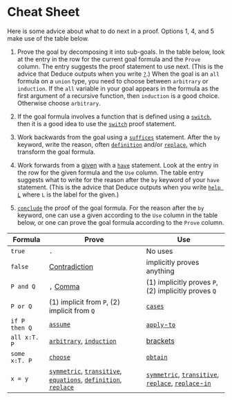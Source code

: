 # Cheat Sheet

Here is some advice about what to do next in a proof. Options 1, 4,
and 5 make use of the table below.

1. Prove the goal by decomposing it into sub-goals. In the table below, look at the entry in the row for the current goal formula and the `Prove` column. The entry suggests the proof statement to use next. (This is the advice that Deduce outputs when you write [`?`](./Reference.md#question-mark-proof).) When the goal is an `all` formula on a `union` type, you need to choose between `arbitrary` or `induction`. If the `all` variable in your goal appears in the formula as the first argument of a recursive function, then `induction` is a good choice. Otherwise choose `arbitrary`.

2. If the goal formula involves a function that is defined using a [`switch`](./Reference.md#switch-term), then it is a good idea to use the [`switch`](./Reference.md#switch-proof) proof statement.

3. Work backwards from the goal using a [`suffices`](./Reference.md#suffices-proof-statement) statement. After the `by` keyword, write the reason, often [`definition`](./Reference.md#definition-proof) and/or [`replace`](./Reference.md#replace-proof), which transform the goal formula.

4. Work forwards from a [given](./Reference.md#given) with a [`have`](./Reference.md#have-proof-statement) statement. Look at the entry in the row for the given formula and the `Use` column. The table entry suggests what to write for the reason after the `by` keyword of your `have` statement. (This is the advice that Deduce outputs when you write [`help L`](./Reference.md#help-proof) where `L` is the label for the given.)

5. [`conclude`](./Reference.md#conclude-proof) the proof of the goal formula. For the reason after the `by` keyword, one can use a given according to the `Use` column in the table below, or one can prove the goal formula according to the `Prove` column.



| Formula        |  Prove        | Use      |
| -------------- | ------------- | -------- |
| `true`         | `.`           | No uses  |
| `false`        | [Contradiction](./Reference.md#contradiction) | implicitly proves anything |
| `P and Q`      |  `,` [Comma](./Reference.md#comma-logical-and-introduction) | (1) implicitly proves `P`, (2) implicitly proves `Q` |
| `P or Q`      | (1) implicit from `P`, (2) implicit from `Q` | [`cases`](./Reference.md#cases-disjunction-elimination) |
| `if P then Q` | [`assume`](./Reference.md#assume) | [`apply`-`to`](./Reference.md#apply-to-proof-modus-ponens) |
| `all x:T. P`  | [`arbitrary`](./Reference.md#arbitrary-forall-introduction), [`induction`](./Reference.md#induction) | [brackets](./Reference.md#instantiation-proof) |
| `some x:T. P` | [`choose`](./Reference.md#choose-exists-introduction) | [`obtain`](./Reference.md#obtain-exists-elimination) |
| `x = y`    | [`symmetric`](./Reference.md#symmetric-proof), [`transitive`](./Reference.md#transitive-proof), [`equations`](./Reference.md#equations), [`definition`](./Reference.md#definition-proof), [`replace`](./Reference.md#replace-proof) | [`symmetric`](./Reference.md#symmetric-proof), [`transitive`](./Reference.md#transitive-proof), [`replace`](./Reference.md#replace-proof), [`replace`-`in`](./Reference.md#replace-in-proof) |



